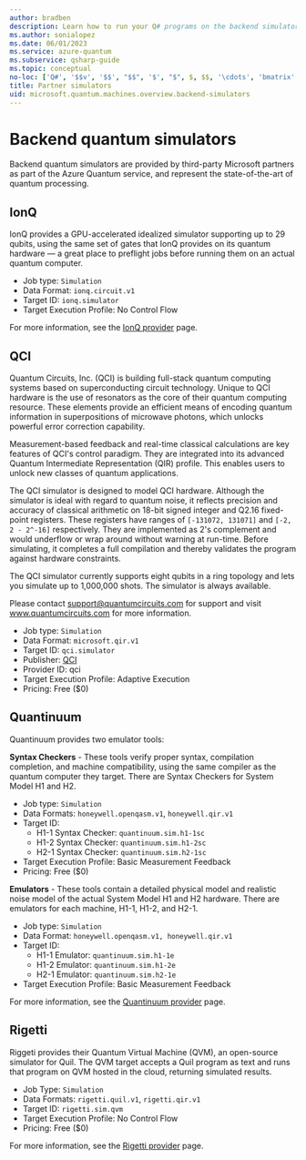```yaml
---
author: bradben
description: Learn how to run your Q# programs on the backend simulators from Microsoft partners.
ms.author: sonialopez
ms.date: 06/01/2023
ms.service: azure-quantum
ms.subservice: qsharp-guide
ms.topic: conceptual
no-loc: ['Q#', '$$v', '$$', "$$", '$', "$", $, $$, '\cdots', 'bmatrix', '\ddots', '\equiv', '\sum', '\begin', '\end', '\sqrt', '\otimes', '{', '}', '\text', '\phi', '\kappa', '\psi', '\alpha', '\beta', '\gamma', '\delta', '\omega', '\bra', '\ket', '\boldone', '\\\\', '\\', '=', '\frac', '\text', '\mapsto', '\dagger', '\to', '\begin{cases}', '\end{cases}', '\operatorname', '\braket', '\id', '\expect', '\defeq', '\variance', '\dd', '&', '\begin{align}', '\end{align}', '\Lambda', '\lambda', '\Omega', '\mathrm', '\left', '\right', '\qquad', '\times', '\big', '\langle', '\rangle', '\bigg', '\Big', '|', '\mathbb', '\vec', '\in', '\texttt', '\ne', '<', '>', '\leq', '\geq', '~~', '~', '\begin{bmatrix}', '\end{bmatrix}', '\_', Quantum Development Kit]
title: Partner simulators 
uid: microsoft.quantum.machines.overview.backend-simulators
---
```


# Backend quantum simulators

Backend quantum simulators are provided by third-party Microsoft partners as part of the Azure Quantum service, and represent the state-of-the-art of quantum processing. 

## IonQ

IonQ provides a GPU-accelerated idealized simulator supporting up to 29 qubits, using the same set of gates that IonQ provides on its quantum hardware — a great place to preflight jobs before running them on an actual quantum computer.

- Job type: `Simulation`
- Data Format: `ionq.circuit.v1`
- Target ID: `ionq.simulator`
- Target Execution Profile: No Control Flow

For more information, see the [IonQ provider](xref:microsoft.quantum.providers.ionq) page.

## QCI

Quantum Circuits, Inc. (QCI) is building full-stack quantum computing systems
based on superconducting circuit technology. Unique to QCI hardware is the use
of resonators as the core of their quantum computing resource. These elements
provide an efficient means of encoding quantum information in superpositions of
microwave photons, which unlocks powerful error correction capability.

Measurement-based feedback and real-time classical calculations are key features
of QCI's control paradigm. They are integrated into its advanced Quantum
Intermediate Representation (QIR) profile.  This enables users to unlock new
classes of quantum applications.

The QCI simulator is designed to model QCI hardware. Although the simulator is
ideal with regard to quantum noise, it reflects precision and accuracy of
classical arithmetic on 18-bit signed integer and Q2.16 fixed-point registers.
These registers have ranges of `[-131072, 131071]` and `[-2, 2 - 2^-16]`
respectively. They are implemented as 2's complement and would underflow or wrap
around without warning at run-time. Before simulating, it completes a full
compilation and thereby validates the program against hardware constraints.

The QCI simulator currently supports eight qubits in a ring topology and lets
you simulate up to 1,000,000 shots. The simulator is always available.

Please contact support@quantumcircuits.com for support and visit
www.quantumcircuits.com for more information.

- Job type: `Simulation`
- Data Format: `microsoft.qir.v1`
- Target ID: `qci.simulator`
- Publisher: [QCI](https://quantumcircuits.com/)
- Provider ID: qci
- Target Execution Profile: Adaptive Execution
- Pricing: Free ($0)

## Quantinuum

Quantinuum provides two emulator tools:

**Syntax Checkers** - These tools verify proper syntax, compilation completion, and machine compatibility, using the same compiler as the quantum computer they target. There are Syntax Checkers for System Model H1 and H2.

- Job type: `Simulation`
- Data Formats: `honeywell.openqasm.v1`, `honeywell.qir.v1`
- Target ID:
  - H1-1 Syntax Checker: `quantinuum.sim.h1-1sc`
  - H1-2 Syntax Checker: `quantinuum.sim.h1-2sc`
  - H2-1 Syntax Checker: `quantinuum.sim.h2-1sc`
- Target Execution Profile: Basic Measurement Feedback
- Pricing: Free ($0)

**Emulators** - These tools contain a detailed physical model and realistic noise model of the actual System Model H1 and H2 hardware. There are emulators for each machine, H1-1, H1-2, and H2-1.
 
- Job type: `Simulation`
- Data Format: `honeywell.openqasm.v1, honeywell.qir.v1`
- Target ID:
  - H1-1 Emulator: `quantinuum.sim.h1-1e`
  - H1-2 Emulator: `quantinuum.sim.h1-2e`
  - H2-1 Emulator: `quantinuum.sim.h2-1e`
- Target Execution Profile: Basic Measurement Feedback

For more information, see the [Quantinuum provider](xref:microsoft.quantum.providers.quantinuum) page.

## Rigetti

Riggeti provides their Quantum Virtual Machine (QVM), an open-source simulator for Quil. The QVM target accepts a Quil program as text and runs that program on QVM hosted in the cloud, returning simulated results.

- Job Type: `Simulation`
- Data Formats: `rigetti.quil.v1`, `rigetti.qir.v1`
- Target ID: `rigetti.sim.qvm`
- Target Execution Profile: No Control Flow
- Pricing: Free ($0)

For more information, see the [Rigetti provider](xref:microsoft.quantum.providers.rigetti) page.
